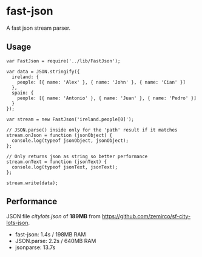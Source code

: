 fast-json
===
A fast json stream parser.

## Usage
```
var FastJson = require('../lib/FastJson');

var data = JSON.stringify({
  ireland: {
    people: [{ name: 'Alex' }, { name: 'John' }, { name: 'Cian' }]
  },
  spain: {
    people: [{ name: 'Antonio' }, { name: 'Juan' }, { name: 'Pedro' }]
  }
});

var stream = new FastJson('ireland.people[0]');

// JSON.parse() inside only for the 'path' result if it matches
stream.onJson = function (jsonObject) {
  console.log(typeof jsonObject, jsonObject);
};

// Only returns json as string so better performance
stream.onText = function (jsonText) {
  console.log(typeof jsonText, jsonText);
};

stream.write(data);
```

## Performance
JSON file *citylots.json* of **189MB** from https://github.com/zemirco/sf-city-lots-json.

* fast-json: 1.4s / 198MB RAM
* JSON.parse: 2.2s / 640MB RAM
* jsonparse: 13.7s